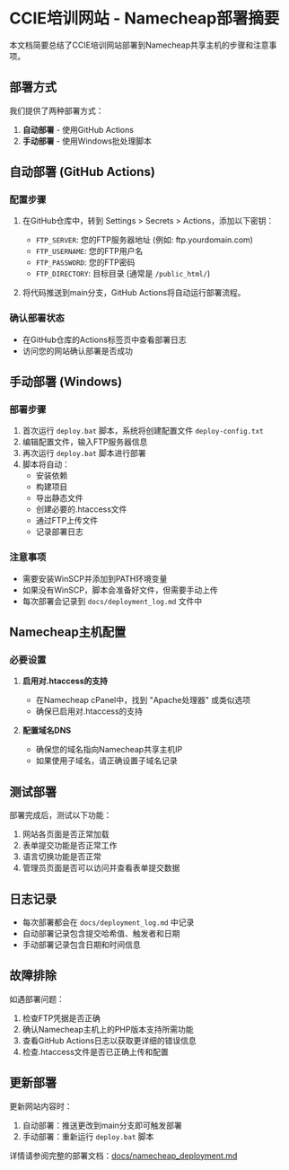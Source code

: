 # CCIE培训网站 - Namecheap部署摘要

本文档简要总结了CCIE培训网站部署到Namecheap共享主机的步骤和注意事项。

## 部署方式

我们提供了两种部署方式：

1. **自动部署** - 使用GitHub Actions
2. **手动部署** - 使用Windows批处理脚本

## 自动部署 (GitHub Actions)

### 配置步骤

1. 在GitHub仓库中，转到 Settings > Secrets > Actions，添加以下密钥：
   - `FTP_SERVER`: 您的FTP服务器地址 (例如: ftp.yourdomain.com)
   - `FTP_USERNAME`: 您的FTP用户名
   - `FTP_PASSWORD`: 您的FTP密码
   - `FTP_DIRECTORY`: 目标目录 (通常是 `/public_html/`)

2. 将代码推送到main分支，GitHub Actions将自动运行部署流程。

### 确认部署状态

- 在GitHub仓库的Actions标签页中查看部署日志
- 访问您的网站确认部署是否成功

## 手动部署 (Windows)

### 部署步骤

1. 首次运行 `deploy.bat` 脚本，系统将创建配置文件 `deploy-config.txt`
2. 编辑配置文件，输入FTP服务器信息
3. 再次运行 `deploy.bat` 脚本进行部署
4. 脚本将自动：
   - 安装依赖
   - 构建项目
   - 导出静态文件
   - 创建必要的.htaccess文件
   - 通过FTP上传文件
   - 记录部署日志

### 注意事项

- 需要安装WinSCP并添加到PATH环境变量
- 如果没有WinSCP，脚本会准备好文件，但需要手动上传
- 每次部署会记录到 `docs/deployment_log.md` 文件中

## Namecheap主机配置

### 必要设置

1. **启用对.htaccess的支持**
   - 在Namecheap cPanel中，找到 "Apache处理器" 或类似选项
   - 确保已启用对.htaccess的支持

2. **配置域名DNS**
   - 确保您的域名指向Namecheap共享主机IP
   - 如果使用子域名，请正确设置子域名记录

## 测试部署

部署完成后，测试以下功能：

1. 网站各页面是否正常加载
2. 表单提交功能是否正常工作
3. 语言切换功能是否正常
4. 管理员页面是否可以访问并查看表单提交数据

## 日志记录

- 每次部署都会在 `docs/deployment_log.md` 中记录
- 自动部署记录包含提交哈希值、触发者和日期
- 手动部署记录包含日期和时间信息

## 故障排除

如遇部署问题：

1. 检查FTP凭据是否正确
2. 确认Namecheap主机上的PHP版本支持所需功能
3. 查看GitHub Actions日志以获取更详细的错误信息
4. 检查.htaccess文件是否已正确上传和配置

## 更新部署

更新网站内容时：

1. 自动部署：推送更改到main分支即可触发部署
2. 手动部署：重新运行 `deploy.bat` 脚本

详情请参阅完整的部署文档：[docs/namecheap_deployment.md](./namecheap_deployment.md) 